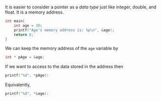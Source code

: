 It is easier to consider a pointer as a _data type_ just like integer, double, and float. It is a memory address. 

```c
int main{
	int age = 30;
	printf("Age's memory address is: %p\n", &age);
	return 0;
}
```

We can keep the memory address of the `age` variable by
```c
int * pAge = &age;
```

If we want to access to the data stored in the address then
```c
printf("%d", *pAge):
```

Equivalently, 
```c
printf("%d", *&age):
```